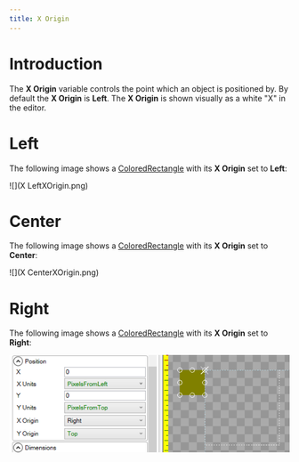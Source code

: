 ```yaml
---
title: X Origin
---
```


# Introduction

The **X Origin** variable controls the point which an object is positioned by. By default the **X Origin** is **Left**. The **X Origin** is shown visually as a white "X" in the editor.

# Left

The following image shows a [ColoredRectangle](ColoredRectangle) with its **X Origin** set to **Left**:

![](X LeftXOrigin.png)

# Center

The following image shows a [ColoredRectangle](ColoredRectangle) with its **X Origin** set to **Center**:

![](X CenterXOrigin.png)

# Right

The following image shows a [ColoredRectangle](ColoredRectangle) with its **X Origin** set to **Right**:

![](RightXOrigin.png)